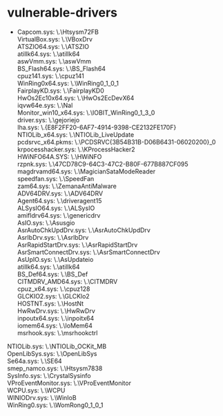 # vulnerable-drivers
* Capcom.sys:                 \\.\Htsysm72FB<br/>
VirtualBox.sys:             \\.\VBoxDrv<br/>
ATSZIO64.sys:               \\.\ATSZIO<br/>
atillk64.sys:               \\.\atillk64<br/>
aswVmm.sys:                 \\.\aswVmm<br/>
BS_Flash64.sys:             \\.\BS_Flash64<br/>
cpuz141.sys:                \\.\cpuz141<br/>
WinRing0x64.sys:            \\.\WinRing0_1_0_1<br/>
FairplayKD.sys:             \\.\FairplayKD0<br/>
HwOs2Ec10x64.sys:           \\.\HwOs2EcDevX64<br/>
iqvw64e.sys:                \\.\Nal<br/>
Monitor_win10_x64.sys:      \\.\IOBIT_WinRing0_1_3_0<br/>
driver.sys:                 \\.\\gejoriejo<br/>
lha.sys:                    \\.\{E8F2FF20-6AF7-4914-9398-CE2132FE170F}<br/>
NTIOLib_x64.sys:            \\.\NTIOLib_LiveUpdate<br/>
pcdsrvc_x64.pkms:           \\.\PCDSRVC{3B54B31B-D06B6431-06020200}_0<br/>
krpocesshacker.sys:         \\.\KProcessHacker2<br/>
HWiNFO64A.SYS:              \\.\HWiNFO<br/>
rzpnk.sys:                  \\.\47CD78C9-64C3-47C2-B80F-677B887CF095<br/>
magdrvamd64.sys:            \\.\MagicianSataModeReader<br/>
speedfan.sys:               \\.\SpeedFan<br/>
zam64.sys:                  \\.\ZemanaAntiMalware<br/>
ADV64DRV.sys:               \\.\ADV64DRV<br/>
Agent64.sys:                \\.\driveragent15<br/>
ALSysIO64.sys:              \\.\ALSysIO<br/>
amifldrv64.sys:             \\.\genericdrv<br/>
AsIO.sys:                   \\.\Asusgio<br/>
AsrAutoChkUpdDrv.sys:       \\.\AsrAutoChkUpdDrv<br/>
AsrIbDrv.sys:               \\.\AsrlbDrv<br/>
AsrRapidStartDrv.sys:       \\.\AsrRapidStartDrv<br/>
AsrSmartConnectDrv.sys:     \\.\AsrSmartConnectDrv<br/>
AsUpIO.sys:                 \\.\AsUpdateio<br/>
atillk64.sys:               \\.\atillk64<br/>
BS_Def64.sys:               \\.\BS_Def<br/>
CITMDRV_AMD64.sys:          \\.\CITMDRV<br/>
cpuz_x64.sys:               \\.\cpuz128<br/>
GLCKIO2.sys:                \\.\GLCKlo2<br/>
HOSTNT.sys:                 \\.\HostNt<br/>
HwRwDrv.sys:                \\.\HwRwDrv<br/>
inpoutx64.sys:              \\.\inpoitx64<br/>
iomem64.sys:                \\.\IoMem64<br/>
msrhook.sys:                \\.\msrhookctrl<br/>

NTIOLib.sys:               \\.\NTIOLib_OCKit_MB<br/>
OpenLibSys.sys:            \\.\OpenLibSys<br/>
Se64a.sys:                 \\.\SE64<br/>
smep_namco.sys:            \\.\Htsysm7838<br/>
SysInfo.sys:               \\.\CrystalSysinfo<br/>
VProEventMonitor.sys:      \\.\VProEventMonitor<br/>
WCPU.sys:                  \\.\WCPU<br/>
WINIODrv.sys:              \\.\WinIoB<br/>
WinRing0.sys:              \\.\WomRong0_1_0_1<br/>
